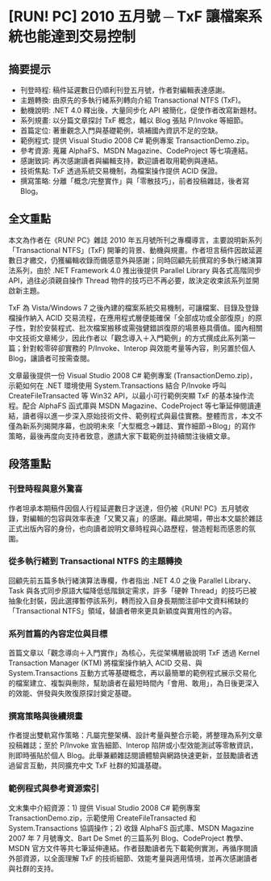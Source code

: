 # [RUN! PC] 2010 五月號 ─ TxF 讓檔案系統也能達到交易控制

## 摘要提示
- 刊登時程: 稿件延遲數日仍順利刊登五月號，作者對編輯表達感謝。  
- 主題轉換: 由原先的多執行緒系列轉向介紹 Transactional NTFS (TxF)。  
- 動機說明: .NET 4.0 釋出後，大量同步化 API 被簡化，促使作者改寫新題材。  
- 系列規畫: 以分篇文章探討 TxF 概念，輔以 Blog 張貼 P/Invoke 等細節。  
- 首篇定位: 著重觀念入門與基礎範例，填補國內資訊不足的空缺。  
- 範例程式: 提供 Visual Studio 2008 C# 範例專案 TransactionDemo.zip。  
- 參考資源: 蒐羅 AlphaFS、MSDN Magazine、CodeProject 等七項連結。  
- 感謝致詞: 再次感謝讀者與編輯支持，歡迎讀者取用範例與連結。  
- 技術焦點: TxF 透過系統交易機制，為檔案操作提供 ACID 保證。  
- 撰寫策略: 分離「概念/完整實作」與「零散技巧」，前者投稿雜誌，後者寫 Blog。  

## 全文重點
本文為作者在《RUN! PC》雜誌 2010 年五月號所刊之專欄導言，主要說明新系列「Transactional NTFS」(TxF) 開筆的背景、動機與規畫。作者坦言稿件因故延遲數日才繳交，仍獲編輯收錄而備感意外與感謝；同時回顧先前撰寫的多執行緒演算法系列，由於 .NET Framework 4.0 推出後提供 Parallel Library 與各式高階同步 API，過往必須親自操作 Thread 物件的技巧已不再必要，故決定收束該系列並開啟新主題。

TxF 為 Vista/Windows 7 之後內建的檔案系統交易機制，可讓檔案、目錄及登錄檔操作納入 ACID 交易流程，在應用程式層便能確保「全部成功或全部復原」的原子性，對於安裝程式、批次檔案搬移或需強健錯誤復原的場景極具價值。國內相關中文技術文章稀少，因此作者以「觀念導入＋入門範例」的方式撰成此系列第一篇；針對較零碎卻實務的 P/Invoke、Interop 與效能考量等內容，則另置於個人 Blog，讓讀者可按需查閱。

文章最後提供一份 Visual Studio 2008 C# 範例專案 (TransactionDemo.zip)，示範如何在 .NET 環境使用 System.Transactions 結合 P/Invoke 呼叫 CreateFileTransacted 等 Win32 API，以最小可行範例突顯 TxF 的基本操作流程。配合 AlphaFS 函式庫與 MSDN Magazine、CodeProject 等七筆延伸閱讀連結，讀者得以進一步深入原始技術文件、範例程式與最佳實務。整體而言，本文不僅為新系列揭開序幕，也說明未來「大型概念→雜誌、實作細節→Blog」的寫作策略，最後再度向支持者致意，邀請大家下載範例並持續關注後續文章。

## 段落重點
### 刊登時程與意外驚喜
作者坦承本期稿件因個人行程延遲數日才送達，但仍被《RUN! PC》五月號收錄，對編輯的包容與效率表達「又驚又喜」的感謝。藉此開場，帶出本文屬於雜誌正式出版內容的身份，也向讀者說明文章時程與心路歷程，營造輕鬆而感恩的氛圍。

### 從多執行緒到 Transactional NTFS 的主題轉換
回顧先前五篇多執行緒演算法專欄，作者指出 .NET 4.0 之後 Parallel Library、Task 與各式同步原語大幅降低低階鎖定需求，許多「硬幹 Thread」的技巧已被抽象化封裝，因此選擇暫停該系列，轉而投入自身長期關注卻中文資料稀缺的「Transactional NTFS」領域，替讀者帶來更具新穎度與實用性的內容。

### 系列首篇的內容定位與目標
首篇文章以「觀念導向＋入門實作」為核心，先從架構層級說明 TxF 透過 Kernel Transaction Manager (KTM) 將檔案操作納入 ACID 交易、與 System.Transactions 互動方式等基礎概念，再以最簡單的範例程式展示交易化的檔案建立、複製與刪除，幫助讀者在最短時間內「會用、敢用」，為日後更深入的效能、併發與失敗復原探討奠定基礎。

### 撰寫策略與後續規畫
作者提出雙軌寫作策略：凡屬完整架構、設計考量與整合示範，將整理為系列文章投稿雜誌；至於 P/Invoke 宣告細節、Interop 陷阱或小型效能測試等零散資訊，則即時張貼於個人 Blog。此舉兼顧雜誌閱讀體驗與網路快速更新，並鼓勵讀者透過留言互動，共同擴充中文 TxF 社群的知識基礎。

### 範例程式與參考資源索引
文末集中介紹資源：1) 提供 Visual Studio 2008 C# 範例專案 TransactionDemo.zip，示範使用 CreateFileTransacted 和 System.Transactions 協調操作；2) 收錄 AlphaFS 函式庫、MSDN Magazine 2007 年 7 月號專文、Bart De Smet 的三篇系列 Blog、CodeProject 教學、MSDN 官方文件等共七筆延伸連結。作者鼓勵讀者先下載範例實測，再循序閱讀外部資源，以全面理解 TxF 的技術細節、效能考量與適用情境，並再次感謝讀者與社群的支持。
